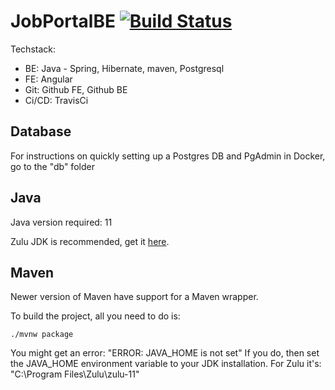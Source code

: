 # JobPortalBE [![Build Status](https://travis-ci.com/andraspatka/JobPortalBE.svg?branch=main)](https://travis-ci.com/andraspatka/JobPortalBE)

Techstack: 
- BE: Java - Spring, Hibernate, maven, Postgresql
- FE: Angular
- Git: Github FE, Github BE
- Ci/CD: TravisCi

## Database

For instructions on quickly setting up a Postgres DB and PgAdmin in Docker, go to the "db" folder

## Java

Java version required: 11

Zulu JDK is recommended, get it 
[here](https://www.azul.com/downloads/zulu-community/?version=java-11-lts&os=windows&architecture=x86-64-bit&package=jdk).

## Maven

Newer version of Maven have support for a Maven wrapper.

To build the project, all you need to do is:

```
./mvnw package
```
You might get an error: "ERROR: JAVA_HOME is not set"
If you do, then set the JAVA_HOME environment variable to your JDK installation.
For Zulu it's: "C:\Program Files\Zulu\zulu-11"
